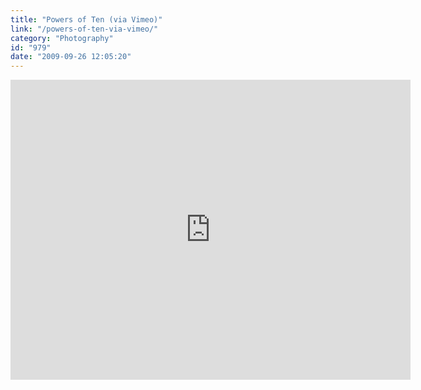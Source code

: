 ```yaml
---
title: "Powers of Ten (via Vimeo)"
link: "/powers-of-ten-via-vimeo/"
category: "Photography"
id: "979"
date: "2009-09-26 12:05:20"
---
```


<iframe src="https://player.vimeo.com/video/220494102" width="640" height="480" frameborder="0" webkitallowfullscreen mozallowfullscreen allowfullscreen></iframe>
